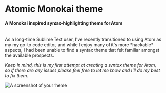 # Atomic Monokai theme
#### A Monokai inspired syntax-highlighting theme for Atom
<br>
  As a long-time Sublime Text user, I've recently transitioned to using Atom as my my go-to code editor, and while I enjoy many of it's more *hackable* aspects, I had been unable to find a syntax theme that felt familiar amongst the available prospects.

*Keep in mind, this is my first attempt at creating a syntax theme for Atom, so if there are any issues please feel free to let me know and I'll do my best to fix them.*

![A screenshot of your theme](https://f.cloud.github.com/assets/69169/2289498/4c3cb0ec-a009-11e3-8dbd-077ee11741e5.gif)
